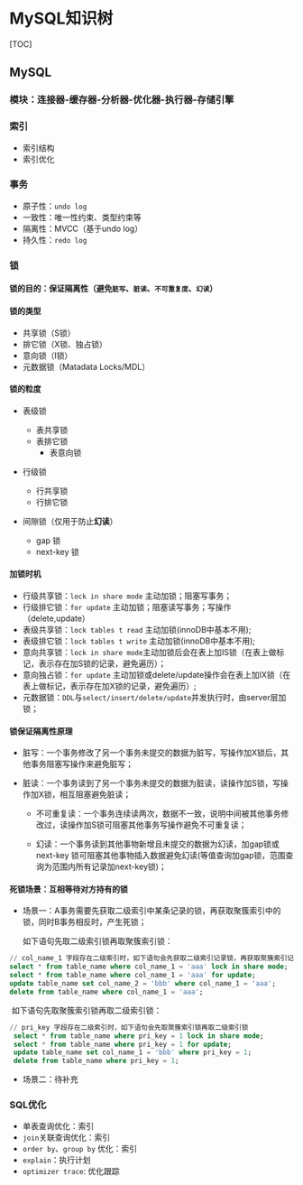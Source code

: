 # MySQL知识树

[TOC]

## MySQL

### 模块：连接器-缓存器-分析器-优化器-执行器-存储引擎

### 索引

- 索引结构
- 索引优化

### 事务

- 原子性：`undo log`
- 一致性：唯一性约束、类型约束等
- 隔离性：MVCC（基于undo log）
- 持久性：`redo log`

### 锁

####  锁的目的：保证隔离性（避免`脏写`、`脏读`、`不可重复度`、`幻读`）



####  锁的类型

- 共享锁（S锁）
- 排它锁（X锁、独占锁）
- 意向锁（I锁）
- 元数据锁（Matadata Locks/MDL）



#### 锁的粒度

- 表级锁
   - 表共享锁
   - 表排它锁
     	- 表意向锁
- 行级锁
   - 行共享锁
   - 行排它锁

- 间隙锁（仅用于防止**幻读**）
   - gap 锁
   - next-key 锁



#### 加锁时机

   - 行级共享锁：`lock in share mode` 主动加锁；阻塞写事务；
   - 行级排它锁：`for update` 主动加锁；阻塞读写事务；写操作（delete,update）
   - 表级共享锁：`lock tables t read` 主动加锁(innoDB中基本不用);
   - 表级排它锁：`lock tables t write` 主动加锁(innoDB中基本不用);
   - 意向共享锁：`lock in share mode`主动加锁后会在表上加IS锁（在表上做标记，表示存在加S锁的记录，避免遍历）；
   - 意向独占锁：`for update` 主动加锁或delete/update操作会在表上加IX锁（在表上做标记，表示存在加X锁的记录，避免遍历）;
   - 元数据锁：`DDL`与`select/insert/delete/update`并发执行时，由server层加锁；



#### 锁保证隔离性原理

- 脏写：一个事务修改了另一个事务未提交的数据为脏写，写操作加X锁后，其他事务阻塞写操作来避免脏写；

- 脏读：一个事务读到了另一个事务未提交的数据为脏读，读操作加S锁，写操作加X锁，相互阻塞避免脏读；

  	- 不可重复读：一个事务连续读两次，数据不一致，说明中间被其他事务修改过，读操作加S锁可阻塞其他事务写操作避免不可重复读；

  	- 幻读：一个事务读到其他事物新增且未提交的数据为幻读，加gap锁或next-key 锁可阻塞其他事物插入数据避免幻读(等值查询加gap锁，范围查询为范围内所有记录加next-key锁)；



#### 死锁场景：互相等待对方持有的锁

   - 场景一：A事务需要先获取二级索引中某条记录的锁，再获取聚簇索引中的锁，同时B事务相反时，产生死锁；

        如下语句先取二级索引锁再取聚簇索引锁：

```sql
// col_name_1 字段存在二级索引时，如下语句会先获取二级索引记录锁，再获取聚簇索引记录锁
select * from table_name where col_name_1 = 'aaa' lock in share mode; 
select * from table_name where col_name_1 = 'aaa' for update;
update table_name set col_name_2 = 'bbb' where col_name_1 = 'aaa'; 
delete from table_name where col_name_1 = 'aaa';
```

​		如下语句先取聚簇索引锁再取二级索引锁：
```sql
// pri_key 字段存在二级索引时，如下语句会先取聚簇索引锁再取二级索引锁
 select * from table_name where pri_key = 1 lock in share mode; 
 select * from table_name where pri_key = 1 for update;
 update table_name set col_name_1 = 'bbb' where pri_key = 1; 
 delete from table_name where pri_key = 1;  
```

- 场景二：待补充

### SQL优化
- 单表查询优化：索引
- `join`关联查询优化：索引
- `order by`、`group by` 优化：索引
- `explain`：执行计划
- `optimizer trace`: 优化跟踪

